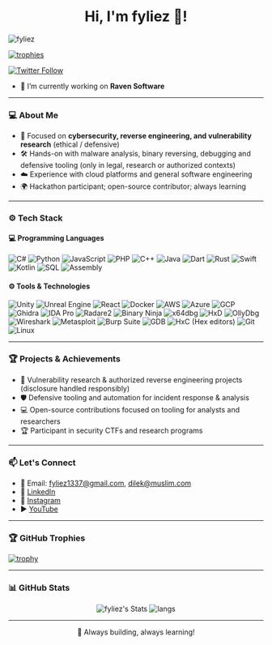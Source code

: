 <h1 align="center"> Hi, I'm fyliez 👋! </h1>

<p align="left">
  <img src="https://komarev.com/ghpvc/?username=fyliez&base=150000&label=Profile%20views&color=0e75b6&style=flat" alt="fyliez" />
</p>

<p align="left">
  <a href="https://github.com/ryo-ma/github-profile-trophy" target="_blank">
    <img src="https://github-profile-trophy.vercel.app/?username=fyliez&theme=onestar&no-frame=true&margin-w=15" alt="trophies" />
  </a>
</p>

<p align="left">
  <a href="https://twitter.com/" target="_blank">
    <img src="https://img.shields.io/twitter/follow/?logo=twitter&style=for-the-badge" alt="Twitter Follow"/>
  </a>
</p>

- 🔭 I’m currently working on **Raven Software**

---

### 💻 About Me

- 🔐 Focused on **cybersecurity, reverse engineering, and vulnerability research** (ethical / defensive)  
- 🛠️ Hands-on with malware analysis, binary reversing, debugging and defensive tooling (only in legal, research or authorized contexts)  
- ☁️ Experience with cloud platforms and general software engineering  
- 🌍 Hackathon participant; open-source contributor; always learning

---

### ⚙️ Tech Stack

#### 💻 Programming Languages
![C#](https://img.shields.io/badge/C%23-239120?style=flat&logo=c-sharp&logoColor=white)
![Python](https://img.shields.io/badge/Python-3776AB?style=flat&logo=python&logoColor=white)
![JavaScript](https://img.shields.io/badge/JavaScript-F7DF1E?style=flat&logo=javascript&logoColor=black)
![PHP](https://img.shields.io/badge/PHP-777BB4?style=flat&logo=php&logoColor=white)
![C++](https://img.shields.io/badge/C++-00599C?style=flat&logo=c%2B%2B&logoColor=white)
![Java](https://img.shields.io/badge/Java-007396?style=flat&logo=java&logoColor=white)
![Dart](https://img.shields.io/badge/Dart-0175C2?style=flat&logo=dart&logoColor=white)
![Rust](https://img.shields.io/badge/Rust-000000?style=flat&logo=rust&logoColor=white)
![Swift](https://img.shields.io/badge/Swift-FA7343?style=flat&logo=swift&logoColor=white)
![Kotlin](https://img.shields.io/badge/Kotlin-0095D5?style=flat&logo=kotlin&logoColor=white)
![SQL](https://img.shields.io/badge/SQL-4479A1?style=flat&logo=mysql&logoColor=white)
![Assembly](https://img.shields.io/badge/Assembly-6E6E6E?style=flat)

#### ⚙️ Tools & Technologies
![Unity](https://img.shields.io/badge/Unity-000000?style=flat&logo=unity&logoColor=white)
![Unreal Engine](https://img.shields.io/badge/Unreal%20Engine-0E1128?style=flat&logo=unreal-engine&logoColor=white)
![React](https://img.shields.io/badge/React-61DAFB?style=flat&logo=react&logoColor=black)
![Docker](https://img.shields.io/badge/Docker-2496ED?style=flat&logo=docker&logoColor=white)
![AWS](https://img.shields.io/badge/AWS-232F3E?style=flat&logo=amazon-aws&logoColor=white)
![Azure](https://img.shields.io/badge/Azure-0078D4?style=flat&logo=microsoft-azure&logoColor=white)
![GCP](https://img.shields.io/badge/Google%20Cloud-F9AB00?style=flat&logo=google-cloud&logoColor=white)
![Ghidra](https://img.shields.io/badge/Ghidra-4C4C4C?style=flat)
![IDA Pro](https://img.shields.io/badge/IDA%20Pro-8A2BE2?style=flat)
![Radare2](https://img.shields.io/badge/Radare2-222222?style=flat)
![Binary Ninja](https://img.shields.io/badge/Binary%20Ninja-1F8ACB?style=flat)
![x64dbg](https://img.shields.io/badge/x64dbg-0A0A0A?style=flat)
![HxD](https://img.shields.io/badge/HxD-1E90FF?style=flat)
![OllyDbg](https://img.shields.io/badge/OllyDbg-333333?style=flat)
![Wireshark](https://img.shields.io/badge/Wireshark-3BA4FF?style=flat)
![Metasploit](https://img.shields.io/badge/Metasploit-8A2BE2?style=flat)
![Burp Suite](https://img.shields.io/badge/Burp%20Suite-FF5A5F?style=flat)
![GDB](https://img.shields.io/badge/GDB-3A3A3A?style=flat)
![HxC (Hex editors)](https://img.shields.io/badge/Hex-editor-HxD%2C%20010Editor?style=flat)
![Git](https://img.shields.io/badge/Git-F05032?style=flat&logo=git&logoColor=white)
![Linux](https://img.shields.io/badge/Linux-FCC624?style=flat&logo=linux&logoColor=black)

---

### 🏆 Projects & Achievements

- 🔎 Vulnerability research & authorized reverse engineering projects (disclosure handled responsibly)  
- 🛡️ Defensive tooling and automation for incident response & analysis  
- 💻 Open-source contributions focused on tooling for analysts and researchers  
- 🏆 Participant in security CTFs and research programs

---

### 📫 Let's Connect

- 📩 Email: [fyliez1337@gmail.com](mailto:fyliez1337@gmail.com), [dilek@muslim.com](mailto:dilek@muslim.com)  
- 💼 [LinkedIn](https://www.linkedin.com/in/fyliez-baba-95b67a220/)
- 📸 [Instagram](https://instagram.com/_fyliez)  
- ▶️ [YouTube](https://www.youtube.com/c/fyliez)

---

### 🏆 GitHub Trophies

[![trophy](https://github-profile-trophy.vercel.app/?username=fyliez&theme=radical&column=4&margin-w=15&margin-h=15)](https://github.com/ryo-ma/github-profile-trophy)

---

### 📊 GitHub Stats

<p align="center">
  <img src="https://github-readme-stats.vercel.app/api?username=fyliez&show_icons=true&theme=radical" alt="fyliez's Stats"/>
  <img src="https://github-readme-stats.vercel.app/api/top-langs/?username=fyliez&layout=compact&theme=radical" alt="langs"/>
</p>

---

<p align="center">🚀 Always building, always learning!</p>
